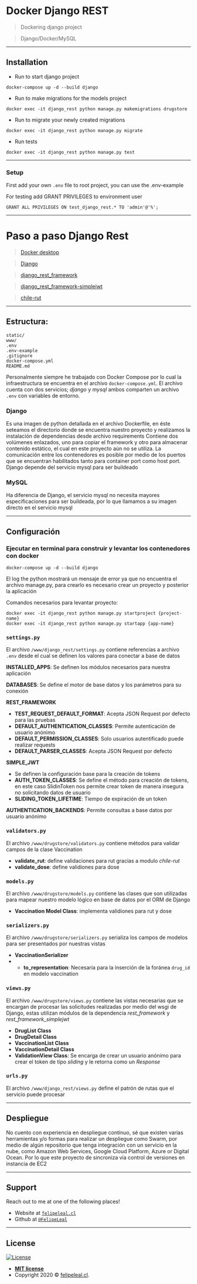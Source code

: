 # Docker Django REST

> Dockering django project

> Django/Docker/MySQL

---
## Installation

- Run to start django project

```shell
docker-compose up -d --build django
```
- Run to make migrations for the models project
```shell
docker exec -it django_rest python manage.py makemigrations drugstore
```
- Run to migrate your newly created migrations
```shell
docker exec -it django_rest python manage.py migrate
```
- Run tests
```shell
docker exec -it django_rest python manage.py test
```

---
### Setup
First add your own `.env` file to root project, you can use the .env-example

For testing add GRANT PRIVILEGES to environment user
```
GRANT ALL PRIVILEGES ON test_django_rest.* TO 'admin'@'%';
```
___

# Paso a paso Django Rest

> [Docker desktop](https://www.docker.com/products/docker-desktop)

> [Django](https://www.djangoproject.com/)

> [django_rest_framework](https://www.django-rest-framework.org)

> [django_rest_framework-simplejwt](https://django-rest-framework-simplejwt.readthedocs.io/en/latest/)

> [chile-rut](https://github.com/gmgarciag/chile_rut)

---
## Estructura:
```
static/
www/
.env
.env-example
.gitignore
docker-compose.yml
README.md
```

Personalmente siempre he trabajado con Docker Compose por lo cual la infraestructura se encuentra en el archivo ``docker-compose.yml``. El archivo cuenta con dos servicios; *django* y *mysql* ambos comparten un archivo `.env` con variables de entorno.

### Django 
Es una imagen de python detallada en el archivo Dockerfile, en éste seteamos el directorio donde se encuentra nuestro proyecto y realizamos la instalación de dependencias desde archivo requirements
Contiene dos volúmenes enlazados, uno para copiar el framework y otro para almacenar contenido estático, el cual en este proyecto aún no se utiliza.
La comunicación entre los contenedores es posible por medio de los puertos que se encuentran habilitados tanto para container port como host port. 
Django depende del servicio mysql para ser buildeado

### MySQL
Ha diferencia de Django, el servicio mysql no necesita mayores especificaciones para ser buildeada, por lo que llamamos a su imagen directo en el servicio mysql

---
## Configuración

### Ejecutar en terminal para construir y levantar los contenedores con docker
```shell
docker-compose up -d --build django
```
El log the python mostrará un mensaje de error ya que no encuentra el archivo manage.py, para crearlo es necesario crear un proyecto y posterior la aplicación

Comandos necesarios para levantar proyecto:
```schell
docker exec -it django_rest python manage.py startproject {project-name}
docker exec -it django_rest python manage.py startapp {app-name}
```

### **`settings.py`**

El archivo `/www/django_rest/settings.py` contiene referencias a archivo `.env` desde el cual se definen los valores para conectar a base de datos

**INSTALLED_APPS**: Se definen los módulos necesarios para nuestra aplicación

**DATABASES**: Se define el motor de base datos y los parámetros para su conexión

**REST_FRAMEWORK**
* **TEST_REQUEST_DEFAULT_FORMAT**: Acepta JSON Request por defecto para las pruebas
* **DEFAULT_AUTHENTICATION_CLASSES**: Permite autenticación de usuario anónimo
* **DEFAULT_PERMISSION_CLASSES**: Solo usuarios autentificado puede realizar requests
* **DEFAULT_PARSER_CLASSES**: Acepta JSON Request por defecto

**SIMPLE_JWT**
* Se definen la configuración base para la creación de tokens
* **AUTH_TOKEN_CLASSES**: Se define el método para creación de tokens, en este caso SlidinToken nos permite crear token de manera insegura no solicitando datos de usuario
* **SLIDING_TOKEN_LIFETIME**: Tiempo de expiración de un token

**AUTHENTICATION_BACKENDS**: Permite consultas a base datos por usuario anónimo

### **`validators.py`**

El archivo `/www/drugstore/validators.py` contiene métodos para validar campos de la clase Vaccination
* **validate_rut**: define validaciones para rut gracias a modulo *chile-rut*
* **validate_dose**: define validiones para dose

### **`models.py`**

El archivo `/www/drugstore/models.py` contiene las clases que son utilizadas para mapear nuestro modelo lógico en base de datos por el ORM de Django
* **Vaccination Model Class**: implementa validiones para rut y dose

### **`serializers.py`**

El archivo `/www/drugstore/serializers.py` serializa los campos de modelos para ser presentados por nuestras vistas
* **VaccinationSerializer**
* * **to_representation**: Necesaria para la inserción de la foránea `drug_id` en modelo vaccination

### **`views.py`**

El archivo `/www/drugstore/views.py` contiene las vistas necesarias que se encargan de procesar las solicitudes realizadas por medio del wsgi de Django, estas utilizan módulos de la dependencia *rest_framework* y *rest_framework_simplejwt*
* **DrugList Class**
* **DrugDetail Class**
* **VaccinationList Class**
* **VaccinationDetail Class**
* **ValidationView Class**: Se encarga de crear un usuario anónimo para crear el token de tipo *sliding* y le retorna como un *Response*

### **`urls.py`**

El archivo `/www/django_rest/views.py` define el patrón de rutas que el servicio puede procesar

---
## Despliegue

No cuento con experiencia en despliegue continuo, sé que existen varias herramientas y/o formas para realizar un despliegue como Swarm, por medio de algún repositorio que tenga integración con un servicio en la nube, como Amazon Web Services, Google Cloud Platform, Azure or Digital Ocean.
Por lo que este proyecto de sincroniza vía control de versiones en instancia de EC2


---
## Support
Reach out to me at one of the following places!

- Website at <a href="http://felipeleal.cl" target="_blank">`felipeleal.cl`</a>
- Github at <a href="https://github.com/FelipeLeal/" target="_blank">`@FelipeLeal`</a>

---

## License
[![License](http://img.shields.io/:license-mit-blue.svg?style=flat-square)](http://badges.mit-license.org)

- **[MIT license](http://opensource.org/licenses/mit-license.php)**
- Copyright 2020 © <a href="http://felipeleal.cl" target="_blank">felipeleal.cl</a>.
